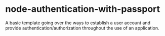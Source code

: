 # node-authentication-with-passport
A basic template going over the ways to establish a user account and provide authentication/authorization throughout the use of an application.
